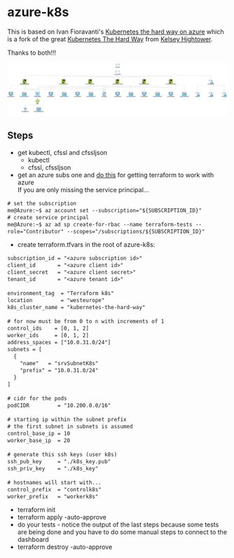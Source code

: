 # azure-k8s
This is based on Ivan Fioravanti's [Kubernetes the hard way on azure](https://github.com/ivanfioravanti/kubernetes-the-hard-way-on-azure) which is a fork of the great [Kubernetes The Hard Way](https://github.com/kelseyhightower/kubernetes-the-hard-way) from [Kelsey Hightower](https://twitter.com/kelseyhightower).  
  
Thanks to both!!!  

  

![Azure architecture](azure.png)
  
## Steps   
* get kubectl, cfssl and cfssljson
  * kubectl
  * cfssl, cfssljson
* get an azure subs one and [do this](https://docs.microsoft.com/en-us/azure/virtual-machines/linux/terraform-install-configure) for getting terraform to work with azure  
If you are only missing the service principal...
```
# set the subscription
me@Azure:~$ az account set --subscription="${SUBSCRIPTION_ID}"
# create service principal
me@Azure:~$ az ad sp create-for-rbac --name terraform-tests --role="Contributor" --scopes="/subscriptions/${SUBSCRIPTION_ID}"

```


* create terraform.tfvars in the root of azure-k8s:
```
subscription_id = "<azure subscription id>"
client_id       = "<azure client id>"
client_secret   = "<azure client secret>"
tenant_id       = "<azure tenant id>"

environment_tag  = "Terraform k8s"
location         = "westeurope"
k8s_cluster_name = "kubernetes-the-hard-way"

# for now must be from 0 to n with increments of 1
control_ids    = [0, 1, 2]
worker_ids     = [0, 1, 2]
address_spaces = ["10.0.31.0/24"]
subnets = [
  {
    "name"   = "srvSubnetK8s"
    "prefix" = "10.0.31.0/24"
  }
]

# cidr for the pods
podCIDR         = "10.200.0.0/16"

# starting ip within the subnet prefix
# the first subnet in subnets is assumed
control_base_ip = 10
worker_base_ip  = 20

# generate this ssh keys (user k8s)
ssh_pub_key     = "./k8s_key.pub"
ssh_priv_key    = "./k8s_key"

# hostnames will start with...
control_prefix  = "controlk8s"
worker_prefix   = "workerk8s"
```
* terraform init
* terraform apply -auto-approve
* do your tests - notice the output of the last steps because some tests are being done and you have to do some manual steps to connect to the dashboard
* terraform destroy -auto-approve
